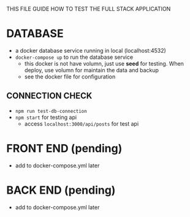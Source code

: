 THIS FILE GUIDE HOW TO TEST THE FULL STACK APPLICATION

# DATABASE
- a docker database service running in local (localhost:4532)
- `docker-compose up` to run the database service
  - this docker is not have volumn, just use **seed** for testing. When deploy, use volumn for maintain the data and backup 
  - see the docker file for configuration
## CONNECTION CHECK
- `npm run test-db-connection`
- `npm start` for testing api
  - access `localhost:3000/api/posts` for test api
# FRONT END (pending)
- add to docker-compose.yml later 

# BACK END (pending)
- add to docker-compose.yml later
